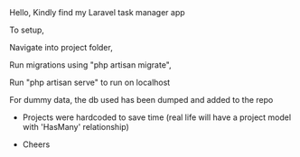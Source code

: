 ##
Hello, Kindly find my Laravel task manager app

To setup, 

Navigate into project folder,

Run migrations using "php artisan migrate",

Run "php artisan serve" to run on localhost

For dummy data, the db used has been dumped and added to the repo 


* Projects were hardcoded to save time (real life will have a project model with 'HasMany' relationship)

* Cheers
